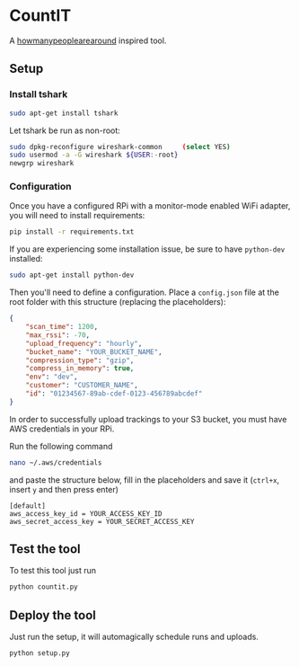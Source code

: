 # CountIT

A [howmanypeoplearearound](https://github.com/schollz/howmanypeoplearearound) inspired tool.

## Setup

### Install tshark

```sh
sudo apt-get install tshark
```

Let tshark be run as non-root:

```sh
sudo dpkg-reconfigure wireshark-common     (select YES)
sudo usermod -a -G wireshark ${USER:-root}
newgrp wireshark
```

### Configuration

Once you have a configured RPi with a monitor-mode enabled WiFi adapter, you will need to install requirements:

```sh
pip install -r requirements.txt
```

If you are experiencing some installation issue, be sure to have `python-dev` installed:

```sh
sudo apt-get install python-dev
```

Then you'll need to define a configuration. Place a `config.json` file at the root folder with this structure (replacing the placeholders):

```json
{
    "scan_time": 1200,
    "max_rssi": -70,
    "upload_frequency": "hourly",
    "bucket_name": "YOUR_BUCKET_NAME",
    "compression_type": "gzip",
    "compress_in_memory": true,
    "env": "dev",
    "customer": "CUSTOMER_NAME",
    "id": "01234567-89ab-cdef-0123-456789abcdef"
}
```

In order to successfully upload trackings to your S3 bucket, you must have AWS credentials in your RPi.

Run the following command

```sh
nano ~/.aws/credentials
```

and paste the structure below, fill in the placeholders and save it (`ctrl+x`, insert `y` and then press enter)

```text
[default]
aws_access_key_id = YOUR_ACCESS_KEY_ID
aws_secret_access_key = YOUR_SECRET_ACCESS_KEY
```

## Test the tool

To test this tool just run

```sh
python countit.py
```

## Deploy the tool

Just run the setup, it will automagically schedule runs and uploads.

```sh
python setup.py
```